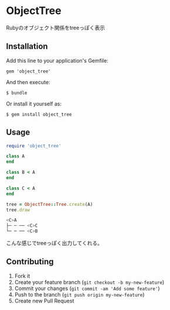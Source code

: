 # ObjectTree

Rubyのオブジェクト関係をtreeっぽく表示

## Installation

Add this line to your application's Gemfile:

    gem 'object_tree'

And then execute:

    $ bundle

Or install it yourself as:

    $ gem install object_tree

## Usage

``` ruby
require 'object_tree'

class A
end

class B < A
end

class C < A
end

tree = ObjectTree::Tree.create(A)
tree.draw
```

```zsh
<C>A
├─ ─ ── <C>C
└─ ─ ── <C>B
```

こんな感じでtreeっぽく出力してくれる。


## Contributing

1. Fork it
2. Create your feature branch (`git checkout -b my-new-feature`)
3. Commit your changes (`git commit -am 'Add some feature'`)
4. Push to the branch (`git push origin my-new-feature`)
5. Create new Pull Request
